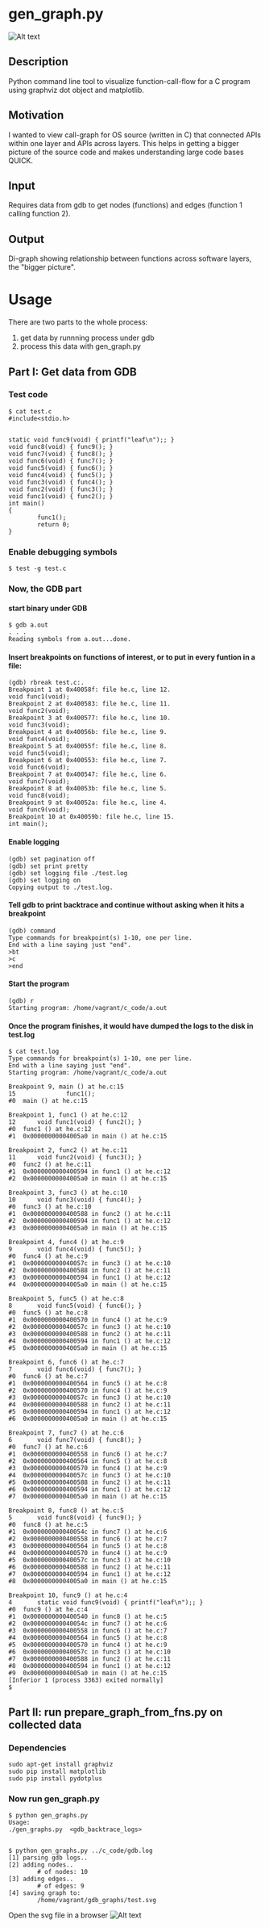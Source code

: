 # gen_graph.py

![Alt text](gallery/some_library_graph.png?raw=true "")

## Description
Python command line tool to visualize function-call-flow for a C program using graphviz dot object and matplotlib.

## Motivation
I wanted to view call-graph for OS source (written in C) that connected APIs within one layer and APIs across layers.
This helps in getting a bigger picture of the source code and makes understanding large code bases QUICK.

## Input
Requires data from gdb to get nodes (functions) and edges (function 1 calling function 2).

## Output
Di-graph showing relationship between functions across software layers, the "bigger picture".


# Usage 

There are two parts to the whole process:
1. get data by runnning process under gdb
2. process this data with gen_graph.py


## Part I: Get data from GDB

### Test code    
    $ cat test.c
    #include<stdio.h>


    static void func9(void) { printf("leaf\n");; }
    void func8(void) { func9(); }
    void func7(void) { func8(); }
    void func6(void) { func7(); }
    void func5(void) { func6(); }
    void func4(void) { func5(); }
    void func3(void) { func4(); }
    void func2(void) { func3(); }
    void func1(void) { func2(); }
    int main()
    {
            func1();
            return 0;
    }

### Enable debugging symbols    
    $ test -g test.c

### Now, the GDB part
#### start binary under GDB     
    $ gdb a.out
    . . .
    Reading symbols from a.out...done.

#### Insert breakpoints on functions of interest, or to put in every funtion in a file:    

    (gdb) rbreak test.c:.
    Breakpoint 1 at 0x40058f: file he.c, line 12.
    void func1(void);
    Breakpoint 2 at 0x400583: file he.c, line 11.
    void func2(void);
    Breakpoint 3 at 0x400577: file he.c, line 10.
    void func3(void);
    Breakpoint 4 at 0x40056b: file he.c, line 9.
    void func4(void);
    Breakpoint 5 at 0x40055f: file he.c, line 8.
    void func5(void);
    Breakpoint 6 at 0x400553: file he.c, line 7.
    void func6(void);
    Breakpoint 7 at 0x400547: file he.c, line 6.
    void func7(void);
    Breakpoint 8 at 0x40053b: file he.c, line 5.
    void func8(void);
    Breakpoint 9 at 0x40052a: file he.c, line 4.
    void func9(void);
    Breakpoint 10 at 0x40059b: file he.c, line 15.
    int main();

#### Enable logging
    (gdb) set pagination off
    (gdb) set print pretty
    (gdb) set logging file ./test.log
    (gdb) set logging on
    Copying output to ./test.log.

#### Tell gdb to print backtrace and continue without asking when it hits  a breakpoint    
    (gdb) command
    Type commands for breakpoint(s) 1-10, one per line.
    End with a line saying just "end".
    >bt
    >c
    >end


#### Start  the program    
    (gdb) r
    Starting program: /home/vagrant/c_code/a.out


#### Once the program finishes, it would have dumped the logs to the disk in test.log    

    $ cat test.log
    Type commands for breakpoint(s) 1-10, one per line.
    End with a line saying just "end".
    Starting program: /home/vagrant/c_code/a.out

    Breakpoint 9, main () at he.c:15
    15              func1();
    #0  main () at he.c:15

    Breakpoint 1, func1 () at he.c:12
    12      void func1(void) { func2(); }
    #0  func1 () at he.c:12
    #1  0x00000000004005a0 in main () at he.c:15

    Breakpoint 2, func2 () at he.c:11
    11      void func2(void) { func3(); }
    #0  func2 () at he.c:11
    #1  0x0000000000400594 in func1 () at he.c:12
    #2  0x00000000004005a0 in main () at he.c:15

    Breakpoint 3, func3 () at he.c:10
    10      void func3(void) { func4(); }
    #0  func3 () at he.c:10
    #1  0x0000000000400588 in func2 () at he.c:11
    #2  0x0000000000400594 in func1 () at he.c:12
    #3  0x00000000004005a0 in main () at he.c:15

    Breakpoint 4, func4 () at he.c:9
    9       void func4(void) { func5(); }
    #0  func4 () at he.c:9
    #1  0x000000000040057c in func3 () at he.c:10
    #2  0x0000000000400588 in func2 () at he.c:11
    #3  0x0000000000400594 in func1 () at he.c:12
    #4  0x00000000004005a0 in main () at he.c:15

    Breakpoint 5, func5 () at he.c:8
    8       void func5(void) { func6(); }
    #0  func5 () at he.c:8
    #1  0x0000000000400570 in func4 () at he.c:9
    #2  0x000000000040057c in func3 () at he.c:10
    #3  0x0000000000400588 in func2 () at he.c:11
    #4  0x0000000000400594 in func1 () at he.c:12
    #5  0x00000000004005a0 in main () at he.c:15

    Breakpoint 6, func6 () at he.c:7
    7       void func6(void) { func7(); }
    #0  func6 () at he.c:7
    #1  0x0000000000400564 in func5 () at he.c:8
    #2  0x0000000000400570 in func4 () at he.c:9
    #3  0x000000000040057c in func3 () at he.c:10
    #4  0x0000000000400588 in func2 () at he.c:11
    #5  0x0000000000400594 in func1 () at he.c:12
    #6  0x00000000004005a0 in main () at he.c:15

    Breakpoint 7, func7 () at he.c:6
    6       void func7(void) { func8(); }
    #0  func7 () at he.c:6
    #1  0x0000000000400558 in func6 () at he.c:7
    #2  0x0000000000400564 in func5 () at he.c:8
    #3  0x0000000000400570 in func4 () at he.c:9
    #4  0x000000000040057c in func3 () at he.c:10
    #5  0x0000000000400588 in func2 () at he.c:11
    #6  0x0000000000400594 in func1 () at he.c:12
    #7  0x00000000004005a0 in main () at he.c:15

    Breakpoint 8, func8 () at he.c:5
    5       void func8(void) { func9(); }
    #0  func8 () at he.c:5
    #1  0x000000000040054c in func7 () at he.c:6
    #2  0x0000000000400558 in func6 () at he.c:7
    #3  0x0000000000400564 in func5 () at he.c:8
    #4  0x0000000000400570 in func4 () at he.c:9
    #5  0x000000000040057c in func3 () at he.c:10
    #6  0x0000000000400588 in func2 () at he.c:11
    #7  0x0000000000400594 in func1 () at he.c:12
    #8  0x00000000004005a0 in main () at he.c:15

    Breakpoint 10, func9 () at he.c:4
    4       static void func9(void) { printf("leaf\n");; }
    #0  func9 () at he.c:4
    #1  0x0000000000400540 in func8 () at he.c:5
    #2  0x000000000040054c in func7 () at he.c:6
    #3  0x0000000000400558 in func6 () at he.c:7
    #4  0x0000000000400564 in func5 () at he.c:8
    #5  0x0000000000400570 in func4 () at he.c:9
    #6  0x000000000040057c in func3 () at he.c:10
    #7  0x0000000000400588 in func2 () at he.c:11
    #8  0x0000000000400594 in func1 () at he.c:12
    #9  0x00000000004005a0 in main () at he.c:15
    [Inferior 1 (process 3363) exited normally]
    $



## Part II: run prepare_graph_from_fns.py on collected data

### Dependencies    

    sudo apt-get install graphviz
	sudo pip install matplotlib
    sudo pip install pydotplus


### Now run gen_graph.py    

    $ python gen_graphs.py
    Usage:
    ./gen_graphs.py  <gdb_backtrace_logs>
    

    $ python gen_graphs.py ../c_code/gdb.log
    [1] parsing gdb logs..
    [2] adding nodes..
            # of nodes: 10
    [3] adding edges..
            # of edges: 9
    [4] saving graph to:
            /home/vagrant/gdb_graphs/test.svg

Open the svg file in a browser
![Alt text](gallery/test.png?raw=true "")
